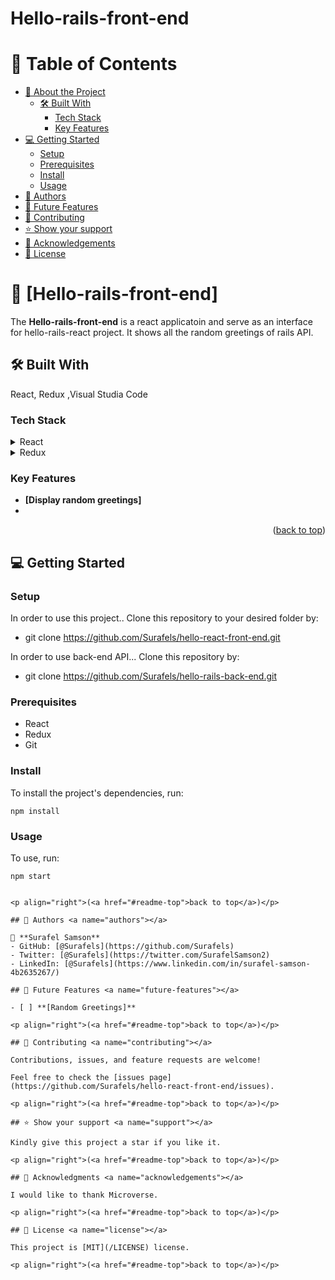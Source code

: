 # Hello-rails-front-end

<a name="readme-top"></a>

# 📗 Table of Contents

- [📖 About the Project](#about-project)
  - [🛠 Built With](#built-with)
    - [Tech Stack](#tech-stack)
    - [Key Features](#key-features)
- [💻 Getting Started](#getting-started)
  - [Setup](#setup)
  - [Prerequisites](#prerequisites)
  - [Install](#install)
  - [Usage](#usage)
- [👥 Authors](#authors)
- [🔭 Future Features](#future-features)
- [🤝 Contributing](#contributing)
- [⭐️ Show your support](#support)
- [🙏 Acknowledgements](#acknowledgements)
- [📝 License](#license)

# 📖 [Hello-rails-front-end] <a name="about-project"></a>

The **Hello-rails-front-end** is a react applicatoin and serve as an interface for hello-rails-react project. It shows all the random greetings of rails API.

## 🛠 Built With <a name="built-with"></a>

React, Redux ,Visual Studia Code

### Tech Stack <a name="tech-stack"></a>

<details>
  <summary>React</summary>
</details>

<details>
  <summary>Redux</summary>
</details>


### Key Features <a name="key-features"></a>

- **[Display random greetings]**
-


<p align="right">(<a href="#readme-top">back to top</a>)</p>

## 💻 Getting Started <a name="getting-started"></a>

### Setup <a name="setup"></a>

In order to use this project.. Clone this repository to your desired folder by:

- git clone https://github.com/Surafels/hello-react-front-end.git

In order to use back-end API... Clone this repository by:

- git clone https://github.com/Surafels/hello-rails-back-end.git

### Prerequisites <a name="prerequisites"></a>

- React
- Redux
- Git

### Install <a name="install"></a>

To install the project's dependencies, run:

```
npm install
```

### Usage <a name="usage"></a>

To use, run:

```
npm start


<p align="right">(<a href="#readme-top">back to top</a>)</p>

## 👥 Authors <a name="authors"></a>

👤 **Surafel Samson**
- GitHub: [@Surafels](https://github.com/Surafels)
- Twitter: [@Surafels](https://twitter.com/SurafelSamson2)
- LinkedIn: [@Surafels](https://www.linkedin.com/in/surafel-samson-4b2635267/)

## 🔭 Future Features <a name="future-features"></a>

- [ ] **[Random Greetings]**

<p align="right">(<a href="#readme-top">back to top</a>)</p>

## 🤝 Contributing <a name="contributing"></a>

Contributions, issues, and feature requests are welcome!

Feel free to check the [issues page](https://github.com/Surafels/hello-react-front-end/issues).

<p align="right">(<a href="#readme-top">back to top</a>)</p>

## ⭐️ Show your support <a name="support"></a>

Kindly give this project a star if you like it.

<p align="right">(<a href="#readme-top">back to top</a>)</p>

## 🙏 Acknowledgments <a name="acknowledgements"></a>

I would like to thank Microverse.

<p align="right">(<a href="#readme-top">back to top</a>)</p>

## 📝 License <a name="license"></a>

This project is [MIT](/LICENSE) license.

<p align="right">(<a href="#readme-top">back to top</a>)</p>
